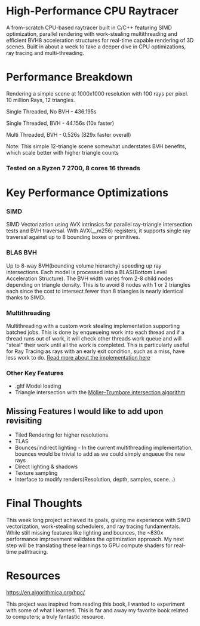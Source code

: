 # High-Performance CPU Raytracer
A from-scratch CPU-based raytracer built in C/C++ featuring SIMD optimization, parallel rendering with work-stealing multithreading and efficient BVH8 acceleration structures for real-time capable rendering of 3D scenes. Built in about a week to take a deeper dive in CPU optimizations, ray tracing and multi-threading.

# Performance Breakdown
Rendering a simple scene at 1000x1000 resolution with 100 rays per pixel.
10 million Rays, 12 triangles. 

Single Threaded, No BVH - 436.195s

Single Threaded, BVH    - 44.156s (10x faster)

Multi Threaded, BVH     - 0.526s  (829x faster overall)

Note: This simple 12-triangle scene somewhat understates BVH benefits, which scale better with higher triangle counts
### Tested on a Ryzen 7 2700, 8 cores 16 threads

# Key Performance Optimizations
### SIMD
SIMD Vectorization using AVX intrinsics for parallel ray-triangle intersection tests and BVH traversal. With AVX(__m256) registers, it supports single ray traversal against up to 8 bounding boxes or primitives.

### BLAS BVH
Up to 8-way BVH(bounding volume hierarchy) speeding up ray intersections. Each model is processed into a BLAS(Bottom Level Acceleration Structure). The BVH width varies from 2-8 child nodes depending on triangle density. This is to avoid 8 nodes with 1 or 2 triangles each since the cost to intersect fewer than 8 triangles is nearly identical thanks to SIMD.

### Multithreading
Multithreading with a custom work stealing implementation supporting batched jobs. This is done by enqueueing work into each thread and if a thread runs out of work, it will check other threads work queue and will "steal" their work until all the work is completed. This is particularly useful for Ray Tracing as rays with an early exit condition, such as a miss, have less work to do. [Read more about the implementation here](https://github.com/2401lucas/CPP-MT-JobStealing)

### Other Key Features
- .gltf Model loading
- Triangle intersection with the [Möller–Trumbore intersection algorithm](https://en.wikipedia.org/wiki/M%C3%B6ller%E2%80%93Trumbore_intersection_algorithm)


## Missing Features I would like to add upon revisiting
- Tiled Rendering for higher resolutions
- TLAS
- Bounces/indirect lighting - In the current multithreading implementation, bounces would be trivial to add as we could simply enqueue the new rays
- Direct lighting & shadows  
- Texture sampling
- Interface to modify renders(Resolution, depth, samples, scene...)


# Final Thoughts
This week long project achieved its goals, giving me experience with SIMD vectorization, work-stealing schedulers, and ray tracing fundamentals. While still missing features like lighting and bounces, the ~830x performance improvement validates the optimization approach. My next step will be translating these learnings to GPU compute shaders for real-time pathtracing.


# Resources
https://en.algorithmica.org/hpc/ 

This project was inspired from reading this book, I wanted to experiment with some of what I learned. This is far and away my favorite book related to computers; a truly fantastic resource.
